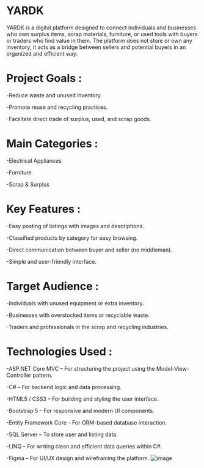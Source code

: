 # YARDK

YARDK is a digital platform designed to connect individuals and businesses who own surplus items, scrap materials, furniture, or used tools with buyers or traders who find value in them. The platform does not store or own any inventory; it acts as a bridge between sellers and potential buyers in an organized and efficient way.

# Project Goals :

-Reduce waste and unused inventory.

-Promote reuse and recycling practices.

-Facilitate direct trade of surplus, used, and scrap goods.

# Main Categories :

-Electrical Appliances

-Furniture

-Scrap & Surplus

# Key Features :

-Easy posting of listings with images and descriptions.

-Classified products by category for easy browsing.

-Direct communication between buyer and seller (no middleman).

-Simple and user-friendly interface.

# Target Audience :

-Individuals with unused equipment or extra inventory.

-Businesses with overstocked items or recyclable waste.

-Traders and professionals in the scrap and recycling industries.

# Technologies Used :

-ASP.NET Core MVC – For structuring the project using the Model-View-Controller pattern.

-C# – For backend logic and data processing.

-HTML5 / CSS3 – For building and styling the user interface.

-Bootstrap 5 – For responsive and modern UI components.

-Entity Framework Core – For ORM-based database interaction.

-SQL Server – To store user and listing data.

-LINQ – For writing clean and efficient data queries within C#.

-Figma – For UI/UX design and wireframing the platform.
![image](https://github.com/user-attachments/assets/5400ec9e-9061-4646-9257-a47d536a28c0)

